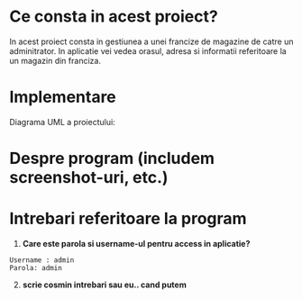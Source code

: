 # Ce consta in acest proiect?

In acest proiect consta in gestiunea a unei francize de magazine de catre un adminitrator. In aplicatie vei vedea orasul, adresa si informatii referitoare la un magazin din franciza.


# Implementare

Diagrama UML a proiectului:



# Despre program  (includem screenshot-uri, etc.)



# Intrebari referitoare la program

1. __Care este parola si username-ul pentru access in aplicatie?__  
  ```  
  Username : admin  
  Parola: admin  
  ```  

2. __scrie cosmin intrebari sau eu.. cand putem__
